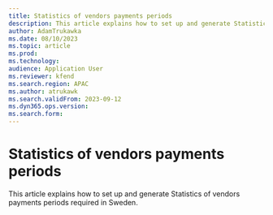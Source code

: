 ```yaml
---
title: Statistics of vendors payments periods
description: This article explains how to set up and generate Statistics of vendors payments periods required in Sweden.
author: AdamTrukawka
ms.date: 08/10/2023
ms.topic: article
ms.prod: 
ms.technology: 
audience: Application User
ms.reviewer: kfend
ms.search.region: APAC
ms.author: atrukawk
ms.search.validFrom: 2023-09-12
ms.dyn365.ops.version: 
ms.search.form: 
---
```


# Statistics of vendors payments periods

This article explains how to set up and generate Statistics of vendors payments periods required in Sweden.